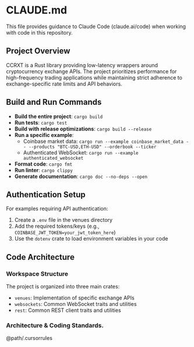 # CLAUDE.md

This file provides guidance to Claude Code (claude.ai/code) when working with code in this repository.

## Project Overview

CCRXT is a Rust library providing low-latency wrappers around cryptocurrency exchange APIs. The project prioritizes performance for high-frequency trading applications while maintaining strict adherence to exchange-specific rate limits and API behaviors.

## Build and Run Commands

- **Build the entire project**: `cargo build`
- **Run tests**: `cargo test`
- **Build with release optimizations**: `cargo build --release`
- **Run a specific example**:
  - Coinbase market data: `cargo run --example coinbase_market_data -- --products "BTC-USD,ETH-USD" --orderbook --ticker`
  - Authenticated WebSocket: `cargo run --example authenticated_websocket`
- **Format code**: `cargo fmt`
- **Run linter**: `cargo clippy`
- **Generate documentation**: `cargo doc --no-deps --open`

## Authentication Setup

For examples requiring API authentication:

1. Create a `.env` file in the venues directory
2. Add the required tokens/keys (e.g., `COINBASE_JWT_TOKEN=your_jwt_token_here`)
3. Use the `dotenv` crate to load environment variables in your code

## Code Architecture

### Workspace Structure

The project is organized into three main crates:
- `venues`: Implementation of specific exchange APIs
- `websockets`: Common WebSocket traits and utilities
- `rest`: Common REST client traits and utilities

### Architecture & Coding Standards.

@path/.cursorrules
